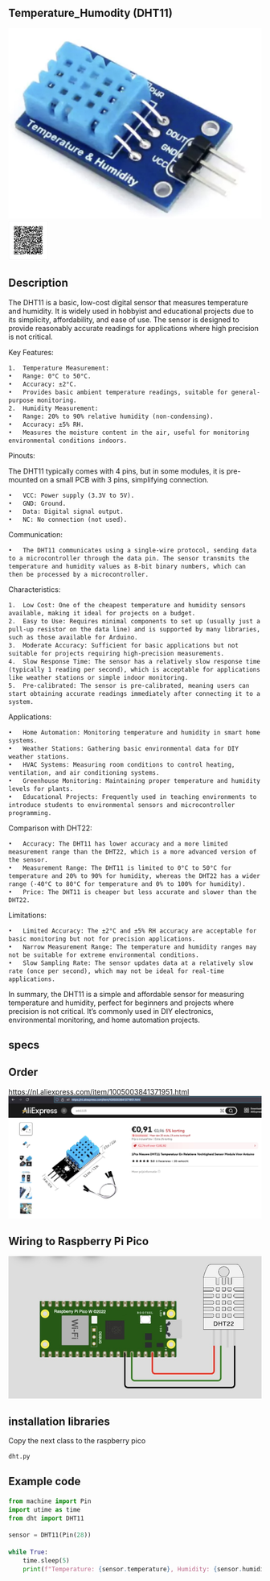 ## Temperature_Humodity (DHT11)

<img src="DHT11_Photo.jpg" alt="Photo of the component">
<img src="DHT11_QR_code.jpg" alt="QR code to this page" width="80" height="80">

## Description
The DHT11 is a basic, low-cost digital sensor that measures temperature and humidity. It is widely used in hobbyist and educational projects due to its simplicity, affordability, and ease of use. The sensor is designed to provide reasonably accurate readings for applications where high precision is not critical.

Key Features:

	1.	Temperature Measurement:
	•	Range: 0°C to 50°C.
	•	Accuracy: ±2°C.
	•	Provides basic ambient temperature readings, suitable for general-purpose monitoring.
	2.	Humidity Measurement:
	•	Range: 20% to 90% relative humidity (non-condensing).
	•	Accuracy: ±5% RH.
	•	Measures the moisture content in the air, useful for monitoring environmental conditions indoors.

Pinouts:

The DHT11 typically comes with 4 pins, but in some modules, it is pre-mounted on a small PCB with 3 pins, simplifying connection.

	•	VCC: Power supply (3.3V to 5V).
	•	GND: Ground.
	•	Data: Digital signal output.
	•	NC: No connection (not used).

Communication:

	•	The DHT11 communicates using a single-wire protocol, sending data to a microcontroller through the data pin. The sensor transmits the temperature and humidity values as 8-bit binary numbers, which can then be processed by a microcontroller.

Characteristics:

	1.	Low Cost: One of the cheapest temperature and humidity sensors available, making it ideal for projects on a budget.
	2.	Easy to Use: Requires minimal components to set up (usually just a pull-up resistor on the data line) and is supported by many libraries, such as those available for Arduino.
	3.	Moderate Accuracy: Sufficient for basic applications but not suitable for projects requiring high-precision measurements.
	4.	Slow Response Time: The sensor has a relatively slow response time (typically 1 reading per second), which is acceptable for applications like weather stations or simple indoor monitoring.
	5.	Pre-calibrated: The sensor is pre-calibrated, meaning users can start obtaining accurate readings immediately after connecting it to a system.

Applications:

	•	Home Automation: Monitoring temperature and humidity in smart home systems.
	•	Weather Stations: Gathering basic environmental data for DIY weather stations.
	•	HVAC Systems: Measuring room conditions to control heating, ventilation, and air conditioning systems.
	•	Greenhouse Monitoring: Maintaining proper temperature and humidity levels for plants.
	•	Educational Projects: Frequently used in teaching environments to introduce students to environmental sensors and microcontroller programming.

Comparison with DHT22:

	•	Accuracy: The DHT11 has lower accuracy and a more limited measurement range than the DHT22, which is a more advanced version of the sensor.
	•	Measurement Range: The DHT11 is limited to 0°C to 50°C for temperature and 20% to 90% for humidity, whereas the DHT22 has a wider range (-40°C to 80°C for temperature and 0% to 100% for humidity).
	•	Price: The DHT11 is cheaper but less accurate and slower than the DHT22.

Limitations:

	•	Limited Accuracy: The ±2°C and ±5% RH accuracy are acceptable for basic monitoring but not for precision applications.
	•	Narrow Measurement Range: The temperature and humidity ranges may not be suitable for extreme environmental conditions.
	•	Slow Sampling Rate: The sensor updates data at a relatively slow rate (once per second), which may not be ideal for real-time applications.

In summary, the DHT11 is a simple and affordable sensor for measuring temperature and humidity, perfect for beginners and projects where precision is not critical. It’s commonly used in DIY electronics, environmental monitoring, and home automation projects.



## specs


## Order
<a href="https://nl.aliexpress.com/item/1005003841371951.html">https://nl.aliexpress.com/item/1005003841371951.html</a>
<img src="DHT11_Order.jpg" alt="Photo of the Order">

## Wiring to Raspberry Pi Pico
<img src="DHT11_Wiring.jpg" alt="Wiring" >

## installation libraries
Copy the next class to the raspberry pico
```bash
dht.py
```

## Example code
```python
from machine import Pin
import utime as time
from dht import DHT11

sensor = DHT11(Pin(28))

while True:
    time.sleep(5)
    print(f"Temperature: {sensor.temperature}, Humidity: {sensor.humidity}")
```









